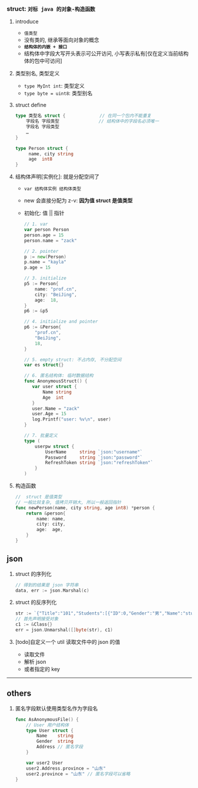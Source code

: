 ### struct: `对标 java 的对象-构造函数`

1. introduce

   - `值类型`
   - 没有类的, 继承等面向对象的概念
   - **`结构体的内嵌 + 接口`**
   - 结构体中字段大写开头表示可公开访问, 小写表示私有[仅在定义当前结构体的包中可访问]

2. 类型别名, 类型定义

   - `type MyInt int`: 类型定义
   - `type byte = uint8`: 类型别名

3. struct define

   ```go
   type 类型名 struct {             // 在同一个包内不能重复
       字段名 字段类型               // 结构体中的字段名必须唯一
       字段名 字段类型
       …
   }

   type Person struct {
        name, city string
        age  int8
   }
   ```

4. 结构体声明[实例化]: 就是分配空间了

   - `var 结构体实例 结构体类型`
   - new 会直接分配为 z-v: **因为值 struct 是值类型**
   - 初始化: 值 || 指针

     ```go
     // 1. var
     var person Person
     person.age = 15
     person.name = "zack"

     // 2. pointer
     p := new(Person)
     p.name = "kayla"
     p.age = 15

     // 3. initialize
     p5 := Person{
         name: "prof.cn",
         city: "BeiJing",
         age:  18,
     }
     p6 := &p5

     // 4. initialize and pointer
     p6 := &Person{
         "prof.cn",
         "BeiJing",
         18,
     }

     // 5. empty struct: 不占内存, 不分配空间
     var es struct{}

     // 6. 匿名结构体: 临时数据结构
     func AnonymousStruct() {
        var user struct {
            Name string
            Age  int
        }
        user.Name = "zack"
        user.Age = 15
        log.Printf("user: %v\n", user)
     }

     // 7. 批量定义
     type (
         userpw struct {
             UserName     string `json:"username"`
             Password     string `json:"password"`
             RefreshToken string `json:"refreshToken"`
         }
     )
     ```

5. 构造函数

   ```go
   //  struct 是值类型
   // 一般比较复杂, 值拷贝开销大, 所以一般返回指针
   func newPerson(name, city string, age int8) *person {
       return &person{
           name: name,
           city: city,
           age:  age,
       }
   }
   ```

## json

1. struct 的序列化

   ```go
   // 得到的结果是 json 字符串
   data, err := json.Marshal(c)
   ```

2. struct 的反序列化

   ```go
   str := `{"Title":"101","Students":[{"ID":0,"Gender":"男","Name":"stu00"}]}`
   // 首先声明接受对象
   c1 := &Class{}
   err = json.Unmarshal([]byte(str), c1)
   ```

3. [todo]自定义一个 util 读取文件中的 json 的值

   - 读取文件
   - 解析 json
   - 或者指定的 key

---

## others

1. 匿名字段默认使用类型名作为字段名

   ```go
   func AsAnonymousFile() {
       // User 用户结构体
       type User struct {
           Name    string
           Gender  string
           Address // 匿名字段
       }

       var user2 User
       user2.Address.province = "山东"
       user2.province = "山东" // 匿名字段可以省略
   }
   ```
